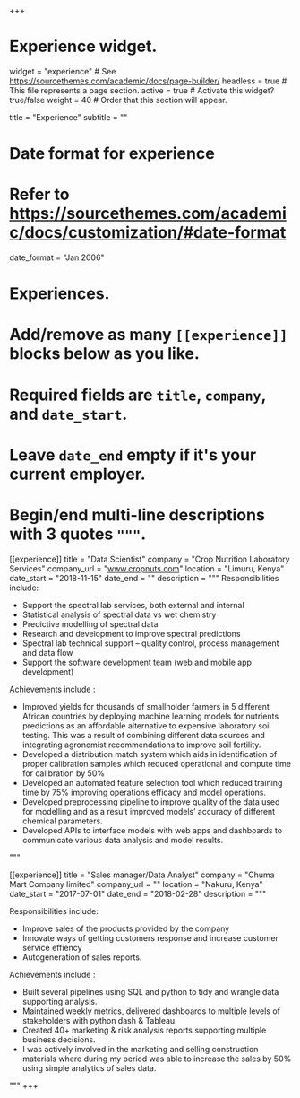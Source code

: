 +++
# Experience widget.
widget = "experience"  # See https://sourcethemes.com/academic/docs/page-builder/
headless = true  # This file represents a page section.
active = true  # Activate this widget? true/false
weight = 40  # Order that this section will appear.

title = "Experience"
subtitle = ""

# Date format for experience
#   Refer to https://sourcethemes.com/academic/docs/customization/#date-format
date_format = "Jan 2006"

# Experiences.
#   Add/remove as many `[[experience]]` blocks below as you like.
#   Required fields are `title`, `company`, and `date_start`.
#   Leave `date_end` empty if it's your current employer.
#   Begin/end multi-line descriptions with 3 quotes `"""`.
[[experience]]
  title = "Data Scientist"
  company = "Crop Nutrition Laboratory Services"
  company_url = "www.cropnuts.com"
  location = "Limuru, Kenya"
  date_start = "2018-11-15"
  date_end = ""
  description = """
  Responsibilities include:

 * Support the spectral lab services, both external and internal
 * Statistical analysis of spectral data vs wet chemistry
 * Predictive modelling of spectral data
 * Research and development to improve spectral predictions
 * Spectral lab technical support – quality control, process management and data flow
 * Support the software development team (web and mobile app development)

  
  Achievements include :

 * Improved yields for thousands of smallholder farmers in 5 different African countries by deploying machine learning models for nutrients predictions as an affordable alternative to expensive laboratory soil testing. This was a result of combining different data sources and integrating agronomist recommendations to improve soil fertility. 
 * Developed a distribution match system which aids in identification of proper calibration samples which reduced operational and compute time for calibration by 50%
 * Developed an automated feature selection tool which reduced training time by 75% improving operations efficacy and model operations.
 * Developed preprocessing pipeline to improve quality of the data used for modelling and as a result improved models’ accuracy of different chemical parameters.
 * Developed APIs to interface models with web apps and dashboards to communicate various data analysis and model results.

 
  """

[[experience]]
  title = "Sales manager/Data Analyst"
  company = "Chuma Mart Company limited"
  company_url = ""
  location = "Nakuru, Kenya"
  date_start = "2017-07-01"
  date_end = "2018-02-28"
  description = """

  Responsibilities include:
  * Improve sales of the products provided by the company 
  * Innovate ways of getting customers response and increase customer service effiency
  * Autogeneration of sales reports.
  
  Achievements include :
 * Built several pipelines using SQL and python to tidy and wrangle data supporting analysis.
 * Maintained weekly metrics, delivered dashboards to multiple levels of stakeholders with python dash & Tableau.
 * Created 40+ marketing & risk analysis reports supporting multiple business decisions.
 * I was actively involved in the marketing and selling construction materials where during my period was able to increase the sales by 50% using simple analytics of sales data.

 """
+++
